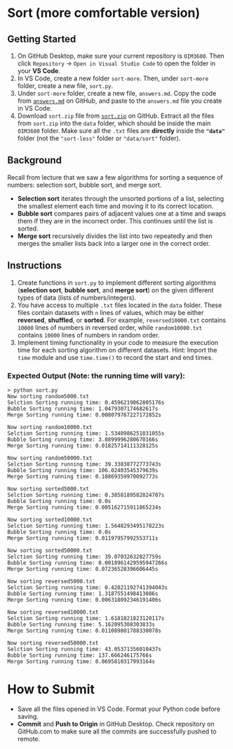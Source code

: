 # Sort (more comfortable version)

## Getting Started

1. On GitHub Desktop, make sure your current repository is `OIM3600`. Then click `Repository` -> `Open in Visual Studio Code` to open the folder in your **VS Code**.
2. In VS Code, create a new folder `sort-more`. Then, under `sort-more` folder, create a new file, `sort.py`. 
3. Under `sort-more` folder, create a new file, `answers.md`. Copy the code from [`answers.md`](./sort-more/answers.md) on GitHub, and paste to the `answers.md` file you create in VS Code.
4. Download `sort.zip` file from [`sort.zip`](./sort-more/sort.zip) on GitHub. Extract all the files from `sort.zip` into the `data` folder, which should be inside the main `OIM3600` folder. Make sure all the `.txt` files are **directly** inside the **`"data"`** folder (not the `"sort-less"` folder or `"data/sort"` folder).


## Background

Recall from lecture that we saw a few algorithms for sorting a sequence of numbers: selection sort, bubble sort, and merge sort.

- **Selection sort** iterates through the unsorted portions of a list, selecting the smallest element each time and moving it to its correct location.
- **Bubble sort** compares pairs of adjacent values one at a time and swaps them if they are in the incorrect order. This continues until the list is sorted.
- **Merge sort** recursively divides the list into two repeatedly and then merges the smaller lists back into a larger one in the correct order.


## Instructions

1. Create functions in `sort.py` to implement different sorting algorithms (**selection sort**, **bubble sort**, and **merge sort**) on the given different types of data (lists of numbers/integers).
2. You have access to multiple `.txt` files located in the `data` folder. These files contain datasets with `n` lines of values, which may be either **reversed**, **shuffled**, or **sorted**. For example, `reversed10000.txt` contains `10000` lines of numbers in reversed order, while `random10000.txt` contains `10000` lines of numbers in random order.
3. Implement timing functionality in your code to measure the execution time for each sorting algorithm on different datasets. Hint: Import the `time` module and use `time.time()` to record the start and end times.

### Expected Output (Note: the running time will vary):
```shell
> python sort.py
Now sorting random5000.txt
Selction Sorting running time: 0.4596219062805176s
Bubble Sorting running time: 1.0479307174682617s
Merge Sorting running time: 0.008079767227172852s

Now sorting random10000.txt
Selction Sorting running time: 1.5340986251831055s
Bubble Sorting running time: 3.8899996280670166s
Merge Sorting running time: 0.01825714111328125s

Now sorting random50000.txt
Selction Sorting running time: 39.33838772773743s
Bubble Sorting running time: 106.02403545379639s
Merge Sorting running time: 0.10869359970092773s

Now sorting sorted5000.txt
Selction Sorting running time: 0.3858189582824707s
Bubble Sorting running time: 0.0s
Merge Sorting running time: 0.005162715911865234s

Now sorting sorted10000.txt
Selction Sorting running time: 1.5648293495178223s
Bubble Sorting running time: 0.0s
Merge Sorting running time: 0.01197957992553711s

Now sorting sorted50000.txt
Selction Sorting running time: 39.07032632827759s
Bubble Sorting running time: 0.0018961429595947266s
Merge Sorting running time: 0.07236528396606445s

Now sorting reversed5000.txt
Selction Sorting running time: 0.42821192741394043s
Bubble Sorting running time: 1.3187551498413086s
Merge Sorting running time: 0.006318092346191406s

Now sorting reversed10000.txt
Selction Sorting running time: 1.6181821823120117s
Bubble Sorting running time: 5.162095308303833s
Merge Sorting running time: 0.011089801788330078s

Now sorting reversed50000.txt
Selction Sorting running time: 43.05371356010437s
Bubble Sorting running time: 137.666246175766s
Merge Sorting running time: 0.0695810317993164s
```

# How to Submit

- Save all the files opened in VS Code. Format your Python code before saving.
- **Commit** and **Push to Origin** in GitHub Desktop. Check repository on GitHub.com to make sure all the commits are successfully pushed to remote.